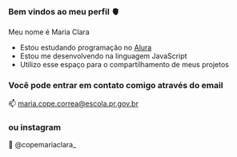 ### Bem vindos ao meu perfil 🫀

Meu nome é Maria Clara

- Estou estudando programação no [Alura](https://www.alura.com.br)
- Estou me desenvolvendo na linguagem JavaScript
- Utilizo esse espaço para o compartilhamento de meus projetos

### Você pode entrar em contato comigo através do email
📫 maria.cope.correa@escola.pr.gov.br

### ou instagram
📸 @copemariaclara_
